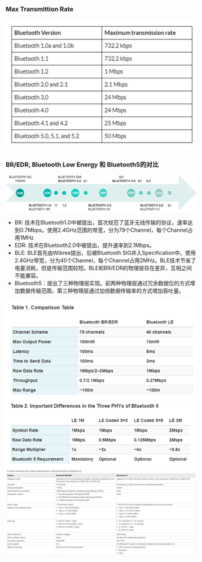 ### Max Transmittion Rate

![Max Transmittion Rate](images/08_max_transmission_rate.png)

### BR/EDR, Bluetooth Low Energy 和 Bluetooth5的对比

![Bluetooth Timeline](images/09_Bluetooth_BREDR_BLE.jpg)

* BR: 技术在Bluetooth1.0中被提出，首次规范了蓝牙无线传输的协议，速率达到0.7Mbps。使用2.4GHz范围的带宽，分为79个Channel，每个Channel占用1MHz
* EDR: 技术在Bluetooth2.0中被提出，提升速率到2.1Mbps。
* BLE: BLE首先由Wibree提出，后被Bluetooth SIG并入Specification中。使用2.4GHz带宽，分为40个Channel，每个Channel占用2MHz。BLE技术节省了电量消耗，但是传输范围较短。BLE和BR/EDR的物理层存在差异，互相之间不能兼容。
* Bluetooth5：提出了三种物理层实现。前两种物理层通过冗余数据位的方式增加数据传输范围，第三种物理层通过加倍数据传输率的方式增加吞吐量。

![Difference BR/EDR and BLE](images/11_Difference_BREDR_BLE.png)
![Difference Bluetooth5](images/10_Difference_Bluetooth5.png)
![Difference BR/EDR and BLE](images/12_Difference_BREDR_BLE.png)